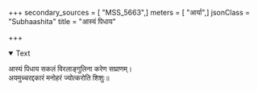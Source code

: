 +++
secondary_sources = [ "MSS_5663",]
meters = [ "आर्या",]
jsonClass = "Subhaashita"
title = "आस्यं पिधाय"

+++

<details open><summary>Text</summary>

आस्यं पिधाय सकलं विरलाङ्गुलिना करेण सघ्राणम्।  
अयमुच्चरद्दकारं मनोहरं ज्योत्करोति शिशुः॥
</details>
